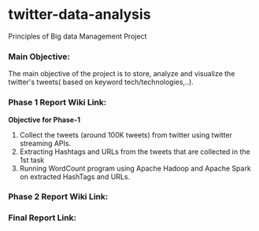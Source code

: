 # twitter-data-analysis
Principles of Big data Management Project

### Main Objective:
The main objective of the project is to store, analyze and visualize the twitter's tweets( based on keyword tech/technologies,..).

### Phase 1 Report Wiki Link:
**Objective for Phase-1**
1) Collect the tweets (around 100K tweets) from twitter using twitter streaming APIs.
2) Extracting Hashtags and URLs from the tweets that are collected in the 1st task
3) Running WordCount program using Apache Hadoop and Apache Spark on extracted HashTags and URLs.



### Phase 2 Report Wiki Link:

### Final Report Link:
